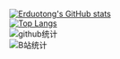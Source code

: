 [![Erduotong's GitHub stats](https://github-readme-stats.vercel.app/api?username=erduotong&count_private=true&show_icons=true)](https://github.com/erduotong/github-readme-stats)   
[![Top Langs](https://github-readme-stats.vercel.app/api/top-langs/?username=erduotong)](https://github.com/erduotong/github-readme-stats)    
![github统计](https://stats.justsong.cn/api/github?username=erduotong&theme=dark&lang=zh-CN)   
![B站统计](https://stats.justsong.cn/api/bilibili/?id=1486177608&theme=dark)  

